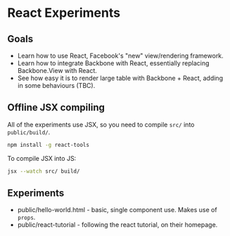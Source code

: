 # React Experiments

## Goals

* Learn how to use React, Facebook's "new" view/rendering framework.
* Learn how to integrate Backbone with React, essentially replacing Backbone.View with React.
* See how easy it is to render large table with Backbone + React, adding in some behaviours (TBC).

## Offline JSX compiling

All of the experiments use JSX, so you need to compile `src/` into `public/build/`.

```sh
npm install -g react-tools
```

To compile JSX into JS:

```sh
jsx --watch src/ build/
```

## Experiments

* public/hello-world.html - basic, single component use. Makes use of `props`.
* public/react-tutorial - following the react tutorial, on their homepage.
